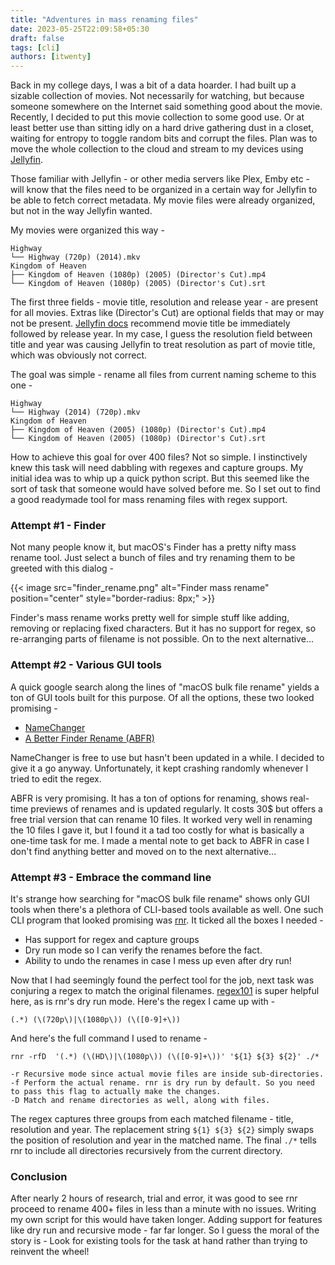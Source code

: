 ```yaml
---
title: "Adventures in mass renaming files"
date: 2023-05-25T22:09:58+05:30
draft: false
tags: [cli]
authors: [itwenty]
---
```


Back in my college days, I was a bit of a data hoarder. I had built up a sizable collection of movies. Not necessarily for watching, but because someone somewhere on the Internet said something good about the movie. Recently, I decided to put this movie collection to some good use. Or at least better use than sitting idly on a hard drive gathering dust in a closet, waiting for entropy to toggle random bits and corrupt the files. Plan was to move the whole collection to the cloud and stream to my devices using [Jellyfin](https://jellyfin.org/).

Those familiar with Jellyfin - or other media servers like Plex, Emby etc - will know that the files need to be organized in a certain way for Jellyfin to be able to fetch correct metadata. My movie files were already organized, but not in the way Jellyfin wanted.

My movies were organized this way -

```text
Highway
└── Highway (720p) (2014).mkv
Kingdom of Heaven
├── Kingdom of Heaven (1080p) (2005) (Director's Cut).mp4
└── Kingdom of Heaven (1080p) (2005) (Director's Cut).srt
```

The first three fields - movie title, resolution and release year - are present for all movies. Extras like (Director's Cut) are optional fields that may or may not be present. [Jellyfin docs](https://jellyfin.org/docs/general/server/media/movies/) recommend movie title be immediately followed by release year. In my case, I guess the resolution field between title and year was causing Jellyfin to treat resolution as part of movie title, which was obviously not correct.

The goal was simple - rename all files from current naming scheme to this one -

```text
Highway
└── Highway (2014) (720p).mkv
Kingdom of Heaven
├── Kingdom of Heaven (2005) (1080p) (Director's Cut).mp4
└── Kingdom of Heaven (2005) (1080p) (Director's Cut).srt
```

 How to achieve this goal for over 400 files? Not so simple. I instinctively knew this task will need dabbling with regexes and capture groups. My initial idea was to whip up a quick python script. But this seemed like the sort of task that someone would have solved before me. So I set out to find a good readymade tool for mass renaming files with regex support.

### Attempt #1 - Finder
Not many people know it, but macOS's Finder has a pretty nifty mass rename tool. Just select a bunch of files and try renaming them to be greeted with this dialog -

{{< image src="finder_rename.png" alt="Finder mass rename" position="center" style="border-radius: 8px;" >}}

Finder's mass rename works pretty well for simple stuff like adding, removing or replacing fixed characters. But it has no support for regex, so re-arranging parts of filename is not possible. On to the next alternative...

### Attempt #2 - Various GUI tools
A quick google search along the lines of "macOS bulk file rename" yields a ton of GUI tools built for this purpose. Of all the options, these two looked promising -

- [NameChanger](https://mrrsoftware.com/namechanger/)
- [A Better Finder Rename (ABFR)](https://www.publicspace.net/ABetterFinderRename/index.html)

NameChanger is free to use but hasn't been updated in a while. I decided to give it a go anyway. Unfortunately, it kept crashing randomly whenever I tried to edit the regex.

ABFR is very promising. It has a ton of options for renaming, shows real-time previews of renames and is updated regularly. It costs 30$ but offers a free trial version that can rename 10 files. It worked very well in renaming the 10 files I gave it, but I found it a tad too costly for what is basically a one-time task for me. I made a mental note to get back to ABFR in case I don't find anything better and moved on to the next alternative...

### Attempt #3 - Embrace the command line
It's strange how searching for "macOS bulk file rename" shows only GUI tools when there's a plethora of CLI-based tools available as well. One such CLI program that looked promising was [rnr](https://github.com/ismaelgv/rnr). It ticked all the boxes I needed -

 - Has support for regex and capture groups
 - Dry run mode so I can verify the renames before the fact.
 - Ability to undo the renames in case I mess up even after dry run!

Now that I had seemingly found the perfect tool for the job, next task was conjuring a regex to match the original filenames. [regex101](https://regex101.com/) is super helpful here, as is rnr's dry run mode. Here's the regex I came up with -

```text
(.*) (\(720p\)|\(1080p\)) (\([0-9]+\))
```

And here's the full command I used to rename -

```text
rnr -rfD  '(.*) (\(HD\)|\(1080p\)) (\([0-9]+\))' '${1} ${3} ${2}' ./*

-r Recursive mode since actual movie files are inside sub-directories.
-f Perform the actual rename. rnr is dry run by default. So you need to pass this flag to actually make the changes.
-D Match and rename directories as well, along with files.
```

The regex captures three groups from each matched filename - title, resolution and year. The replacement string `${1} ${3} ${2}` simply swaps the position of resolution and year in the matched name. The final `./*` tells rnr to include all directories recursively from the current directory.

### Conclusion
After nearly 2 hours of research, trial and error, it was good to see rnr proceed to rename 400+ files in less than a minute with no issues. Writing my own script for this would have taken longer. Adding support for features like dry run and recursive mode - far far longer. So I guess the moral of the story is - Look for existing tools for the task at hand rather than trying to reinvent the wheel!
